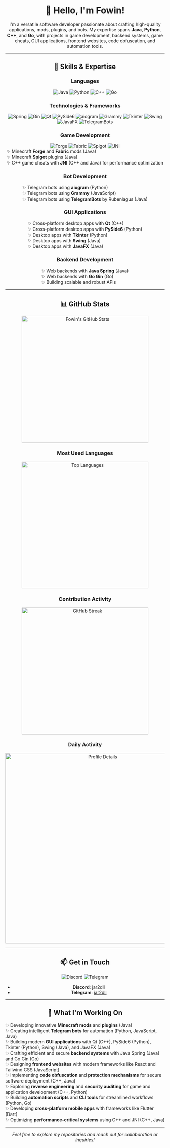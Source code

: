 <div align="center">

# 👋 Hello, I'm Fowin!

I'm a versatile software developer passionate about crafting high-quality applications, mods, plugins, and bots. My expertise spans **Java**, **Python**, **C++**, and **Go**, with projects in game development, backend systems, game cheats, GUI applications, frontend websites, code obfuscation, and automation tools.

---

## 🔧 Skills & Expertise

### Languages
<img src="https://img.shields.io/badge/Java-ED8B00?style=for-the-badge&logo=openjdk&logoColor=white" alt="Java">
<img src="https://img.shields.io/badge/Python-3776AB?style=for-the-badge&logo=python&logoColor=white" alt="Python">
<img src="https://img.shields.io/badge/C++-00599C?style=for-the-badge&logo=c%2B%2B&logoColor=white" alt="C++">
<img src="https://img.shields.io/badge/Go-00ADD8?style=for-the-badge&logo=go&logoColor=white" alt="Go">

### Technologies & Frameworks
<img src="https://img.shields.io/badge/Spring-6DB33F?style=for-the-badge&logo=spring&logoColor=white" alt="Spring">
<img src="https://img.shields.io/badge/Gin-00ADD8?style=for-the-badge&logo=go&logoColor=white" alt="Gin">
<img src="https://img.shields.io/badge/Qt-41CD52?style=for-the-badge&logo=qt&logoColor white" alt="Qt">
<img src="https://img.shields.io/badge/PySide6-3776AB?style=for-the-badge&logo=python&logoColor=white" alt="PySide6">
<img src="https://img.shields.io/badge/aiogram-0088CC?style=for-the-badge&logo=telegram&logoColor=white" alt="aiogram">
<img src="https://img.shields.io/badge/Grammy-0088CC?style=for-the-badge&logo=telegram&logoColor=white" alt="Grammy">
<img src="https://img.shields.io/badge/Tkinter-3776AB?style=for-the-badge&logo=python&logoColor=white" alt="Tkinter">
<img src="https://img.shields.io/badge/Swing-ED8B00?style=for-the-badge&logo=java&logoColor=white" alt="Swing">
<img src="https://img.shields.io/badge/JavaFX-ED8B00?style=for-the-badge&logo=java&logoColor=white" alt="JavaFX">
<img src="https://img.shields.io/badge/TelegramBots-ED8B00?style=for-the-badge&logo=telegram&logoColor=white" alt="TelegramBots">

### Game Development
<img src="https://img.shields.io/badge/Forge-FF6200?style=for-the-badge&logo=minecraft&logoColor=white" alt="Forge">
<img src="https://img.shields.io/badge/Fabric-FF6200?style=for-the-badge&logo=minecraft&logoColor=white" alt="Fabric">
<img src="https://img.shields.io/badge/Spigot-FF6200?style=for-the-badge&logo=minecraft&logoColor=white" alt="Spigot">
<img src="https://img.shields.io/badge/JNI-ED8B00?style=for-the-badge&logo=java&logoColor=white" alt="JNI">

<div style="display: flex; justify-content: center;">
  <ul style="text-align: left; margin: 0 auto; padding: 0; list-style: none;">
    <li>✨ Minecraft <b>Forge</b> and <b>Fabric</b> mods (Java)</li>
    <li>✨ Minecraft <b>Spigot</b> plugins (Java)</li>
    <li>✨ C++ game cheats with <b>JNI</b> (C++ and Java) for performance optimization</li>
  </ul>
</div>

### Bot Development
<div style="display: flex; justify-content: center;">
  <ul style="text-align: left; margin: 0 auto; padding: 0; list-style: none;">
    <li>✨ Telegram bots using <b>aiogram</b> (Python)</li>
    <li>✨ Telegram bots using <b>Grammy</b> (JavaScript)</li>
    <li>✨ Telegram bots using <b>TelegramBots</b> by Rubenlagus (Java)</li>
  </ul>
</div>

### GUI Applications
<div style="display: flex; justify-content: center;">
  <ul style="text-align: left; margin: 0 auto; padding: 0; list-style: none;">
    <li>✨ Cross-platform desktop apps with <b>Qt</b> (C++)</li>
    <li>✨ Cross-platform desktop apps with <b>PySide6</b> (Python)</li>
    <li>✨ Desktop apps with <b>Tkinter</b> (Python)</li>
    <li>✨ Desktop apps with <b>Swing</b> (Java)</li>
    <li>✨ Desktop apps with <b>JavaFX</b> (Java)</li>
  </ul>
</div>

### Backend Development
<div style="display: flex; justify-content: center;">
  <ul style="text-align: left; margin: 0 auto; padding: 0; list-style: none;">
    <li>✨ Web backends with <b>Java Spring</b> (Java)</li>
    <li>✨ Web backends with <b>Go Gin</b> (Go)</li>
    <li>✨ Building scalable and robust APIs</li>
  </ul>
</div>

---

## 📊 GitHub Stats

<img src="https://github-readme-stats.vercel.app/api?username=432Fowin&show_icons=true&theme=dark" alt="Fowin's GitHub Stats" width="400">

### Most Used Languages
<img src="https://github-readme-stats.vercel.app/api/top-langs/?username=432Fowin&layout=compact&theme=dark" alt="Top Languages" width="400">

### Contribution Activity
<img src="https://github-readme-streak-stats.herokuapp.com/?user=432Fowin&theme=dark" alt="GitHub Streak" width="400">

### Daily Activity
<img src="https://github-profile-summary-cards.vercel.app/api/cards/profile-details?username=432Fowin&theme=dark" alt="Profile Details" width="600">

---

## 📫 Get in Touch

<img src="https://img.shields.io/badge/Discord-jar2dll-7289DA?style=for-the-badge&logo=discord&logoColor=white" alt="Discord">
<img src="https://img.shields.io/badge/Telegram-jar2dll-0088CC?style=for-the-badge&logo=telegram&logoColor=white" alt="Telegram">

- **Discord**: jar2dll
- **Telegram**: [jar2dll](https://jar2dll.t.me)

---

## 🚀 What I'm Working On
<div style="display: flex; justify-content: center;">
  <ul style="text-align: left; margin: 0 auto; padding: 0; list-style: none;">
    <li>✨ Developing innovative <b>Minecraft mods</b> and <b>plugins</b> (Java)</li>
    <li>✨ Creating intelligent <b>Telegram bots</b> for automation (Python, JavaScript, Java)</li>
    <li>✨ Building modern <b>GUI applications</b> with Qt (C++), PySide6 (Python), Tkinter (Python), Swing (Java), and JavaFX (Java)</li>
    <li>✨ Crafting efficient and secure <b>backend systems</b> with Java Spring (Java) and Go Gin (Go)</li>
    <li>✨ Designing <b>frontend websites</b> with modern frameworks like React and Tailwind CSS (JavaScript)</li>
    <li>✨ Implementing <b>code obfuscation</b> and <b>protection mechanisms</b> for secure software deployment (C++, Java)</li>
    <li>✨ Exploring <b>reverse engineering</b> and <b>security auditing</b> for game and application development (C++, Python)</li>
    <li>✨ Building <b>automation scripts</b> and <b>CLI tools</b> for streamlined workflows (Python, Go)</li>
    <li>✨ Developing <b>cross-platform mobile apps</b> with frameworks like Flutter (Dart)</li>
    <li>✨ Optimizing <b>performance-critical systems</b> using C++ and JNI (C++, Java)</li>
  </ul>
</div>

---

*Feel free to explore my repositories and reach out for collaboration or inquiries!*

</div>
